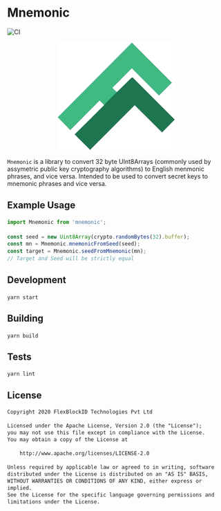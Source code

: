 # Mnemonic

![CI](https://github.com/FlexFinTx/mnemonic/workflows/CI/badge.svg)

<p align="center">
  <img src="./flexfintx-green-logo.png"/>
</p>

`Mnemonic` is a library to convert 32 byte UInt8Arrays (commonly used by assymetric public key cryptography algorithms) to English menmonic phrases, and vice versa. Intended to be used to convert secret keys to mnemonic phrases and vice versa.

## Example Usage

```typescript
import Mnemonic from 'mnemonic';

const seed = new Uint8Array(crypto.randomBytes(32).buffer);
const mn = Mnemonic.mnemonicFromSeed(seed);
const target = Mnemonic.seedFromMnemonic(mn);
// Target and Seed will be strictly equal
```

## Development

`yarn start`

## Building

`yarn build`

## Tests

`yarn lint`

## License

```
Copyright 2020 FlexBlockID Technologies Pvt Ltd

Licensed under the Apache License, Version 2.0 (the "License");
you may not use this file except in compliance with the License.
You may obtain a copy of the License at

    http://www.apache.org/licenses/LICENSE-2.0

Unless required by applicable law or agreed to in writing, software
distributed under the License is distributed on an "AS IS" BASIS,
WITHOUT WARRANTIES OR CONDITIONS OF ANY KIND, either express or implied.
See the License for the specific language governing permissions and
limitations under the License.
```
